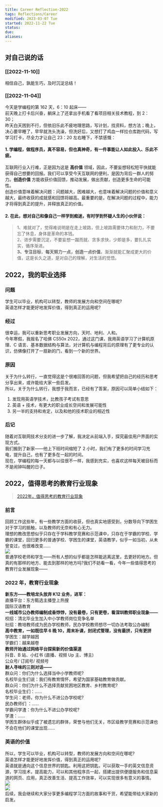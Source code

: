 ```yaml
---
title: Career Reflection-2022
tags: Reflections/Career 
modified: 2023-03-07 Tue
started: 2022-11-22 Tue
status: 
due: 
aliases: 
---
```

## 对自己说的话
### [[2022-11-10]]
相信自己，孰能生巧，及时沉淀总结！
### [[2022-11-04]]
今天是学编程的第 162 天，6：10 起床——  
前天晚上打卡后兴奋，躺床上了还拿出手机看了看项目相关技术教程，到 2：30；  
昨天白天困到不行，但依旧乐此不疲地理思路，写计划，找资料，想方法；晚上，决心要早睡了，早早就洗头洗澡，但洗好后，又想打了鸡血一样拉仓库跑代码，写学习打卡，尽全力才让自己 23：20 左右睡下，不禁感慨：
#### 1. 学编程，做程序员，真不容易，但也真神奇，有一件事能让人如此投入、乐此不疲。
互联网行业入行难，正是因为这是 **高价值** 领域，因此，不要妄想轻松短平快就能获得自己想要的回报。我们可以享受今天互联网的便利，是因为背后一群人的努力。**创造价值** 方能收获价值回馈，推动发展，做出贡献，创造更多生命的可能性。  
创造价值意味着解决问题：问题越大，困难越大，也意味着解决问题的价值和意义越大，最终收获的成就感和回馈将越高。最重要的是，在解决问题的过程中，能力才将得到真正的提升，并释放真正的价值。
#### 2. 在此，想对自己和像自己一样学到痴迷，有时学到怀疑人生的小伙伴说：

> 1、难就对了，觉得难说明是在走上坡路，但上坡路需要体力和耐力，不要忘了休息，身体是革命的本钱。  
> 2、进步需要沉淀，不要妄想一蹴而就、贪多求快，少即是多，要扎扎实实，循序渐进。  
> **3、专注目标**，**每天努力一点，创造一点价值**，渐渐就能汇聚成更大的价值，这是长久之道，是对自己的理解，对生活的觉悟。
## 2022，我的职业选择
### 问题
学生可以毕业，机构可以转型，教师的发展方向和空间在哪呢?  
英语怎样才能更好地发挥价值，得到真正的运用呢?
### 经过
很幸运，我可以重新思考职业发展方向，天时、地利、人和。  
今年寒假，我报名了哈佛 CS50x 2022，通过这门课，我用英语学习了计算机原理、C 语言、基本数据结构与算法，对计算机与编程背后的原理有了更专业的认识，仿佛像打开了一扇新的门，看到一个新的世界。
### 原因
关于为什么转行，一直觉得这是个很难回答的问题，但我希望把自己的经历和思考分享出来，或许能给大家一些启发。  
所以，关于为什么转行，我想于我而言，已经有了答案，原因可以简单小结如下：
1. 发现用英语学技术，比教孩子考试有意思
2. 英语 + 技术，有更大的职业成长空间和发展可能性
3. 另一半的支持和肯定，以及和他的技术职业的相近性
### 后记
随着对互联网技术分支的进一步了解，我决定从前端入手，探究最佳用户界面的实现方式。  
我们搬到了新家——他上下班时间缩短了 2 小时，我们有了更多的时间学习充电，提升自己，也有了更多在一起的时间。  
现在，学编程的每一天都与以往很不一样，我感到充实，也喜欢这样每天被目标而不是闹钟叫醒的日子。
## 2022，值得思考的教育行业现象
>[2022年，值得思考的教育行业现象](https://mp.weixin.qq.com/s/gv7SqZBfpVh5CIYxminVrg)
### 前言
回顾工作这些年，有一些教学方面的收获，但也真实地感受到，分数导向下学困生对于学习的抵触，以及教师的无奈和有心无力。  
理想的教改思想似乎只存在于学科教学竞赛和示范课中，只存在于学霸的学校、学霸的课堂，回归更多的普通学校、学困生的课堂，英语教学，似乎一如当初，从未曾变过，也很难改变……  
![](https://cdn.nlark.com/yuque/0/2022/png/29677165/1667786563631-b06b9a75-5ed4-47c2-a2fe-f6fd7f8efcdf.png#clientId=u6eab6799-494f-4&crop=0&crop=0&crop=1&crop=1&from=paste&id=u8a7b55ff&margin=%5Bobject%20Object%5D&originHeight=810&originWidth=1080&originalType=url&ratio=1&rotation=0&showTitle=false&status=done&style=none&taskId=u814c39f7-63b8-48d9-91b9-c9ae154f904&title=)  
普通学校老师和学生——所有人想的似乎都是怎样能逃离这里，去更好的地方。但真的有那样的地方、能去到那样的地方吗?我们不妨看一看，今年一些值得思考的教育行业发展现象——
### 2022 年，教育行业现象
**新东方——教培龙头放弃 K12 业务，进军：**  
直播平台：东方甄选主播登上热搜  
国际汉语教育  
**一线城市公办教师编制成香饽饽，没有最卷，只有更卷，看深圳教师职业现象——**  
校招：清北毕业生加入中小学教师岗位竞争名单  
社招：教培教师成为民办学校教师，民办学校教师想尽一切办法考取公办编制  
**高中教育，一如既往早 6 晚 10，周末补课，封闭式管理，没有最拼，只有更拼**  
学困生：越学越困  
学霸们：越来越卷  
**教师开始通过网络平台探索新的价值渠道**  
抖音、B 站、小红书 (直播、视频 Up 主、博主)  
公众号/ 订阅号/ 视频号  
**耐人寻味的三则对话——**  
群众问：你们为什么选择当中小学教师呢?  
名校毕业生们说：我们有教育情怀，希望为国家基础教育做贡献。  
群众问：你们为什么不选择贡献贫困地区教育、乡村教育呢?  
名校毕业生们：……  
学生问：老师，你为什么不进公办学校呢?  
民办教师们 ：……  
学霸问学渣：你为什么不进公办学校呢?  
学渣：……  
学困生群体似乎成了被遗忘的群体，荣誉与他们无关，市区级教学竞赛和示范课也不会在他们的课堂出现……
### 英语的价值
所以，学生可以毕业，机构可以转型，教师的发展方向和空间在哪呢?  
英语怎样才能更好地发挥价值，得到真正的运用呢?  
英语就是通向这个信息世界的钥匙。利用这把钥匙，可以获取一手的英文信息资源，学习技术，提高能力，可以和其他程序员一起，搭建出提供便捷服务和信息渠道的网页、应用，真正改善生活、提高工作效率，可以实现很多有意义的事情。  
![](https://cdn.nlark.com/yuque/0/2022/png/29677165/1667786563451-01cd61f4-b3c9-4cf4-84ed-912631f25f9f.png#clientId=u6eab6799-494f-4&crop=0&crop=0&crop=1&crop=1&from=paste&id=u23ba80e1&margin=%5Bobject%20Object%5D&originHeight=810&originWidth=1080&originalType=url&ratio=1&rotation=0&showTitle=false&status=done&style=none&taskId=uad8db5e8-d25f-459d-b858-76886933f46&title=)  
![](https://cdn.nlark.com/yuque/0/2022/png/29677165/1667786563581-8788e322-682b-4c5e-9af4-5a995a64e478.png#clientId=u6eab6799-494f-4&crop=0&crop=0&crop=1&crop=1&from=paste&id=u04ea260c&margin=%5Bobject%20Object%5D&originHeight=810&originWidth=1080&originalType=url&ratio=1&rotation=0&showTitle=false&status=done&style=none&taskId=ufa73460a-475a-466d-9c28-f0e71bd49e2&title=)  
后续，我会继续和大家分享更多编程学习方面的故事和干货，希望能带给大家新的启发。
